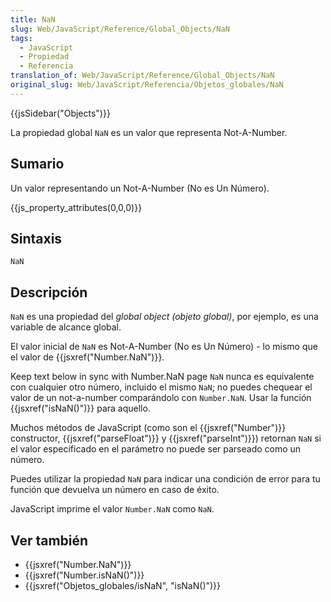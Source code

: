 ```yaml
---
title: NaN
slug: Web/JavaScript/Reference/Global_Objects/NaN
tags:
  - JavaScript
  - Propiedad
  - Referencia
translation_of: Web/JavaScript/Reference/Global_Objects/NaN
original_slug: Web/JavaScript/Referencia/Objetos_globales/NaN
---
```


{{jsSidebar("Objects")}}

La propiedad global `NaN` es un valor que representa Not-A-Number.

## Sumario

Un valor representando un Not-A-Number (No es Un Número).

{{js_property_attributes(0,0,0)}}

## Sintaxis

`NaN`

## Descripción

`NaN` es una propiedad del _global object (objeto global)_, por ejemplo, es una variable de alcance global.

El valor inicial de `NaN` es Not-A-Number (No es Un Número) - lo mismo que el valor de {{jsxref("Number.NaN")}}.

Keep text below in sync with Number.NaN page `NaN` nunca es equivalente con cualquier otro número, incluido el mismo `NaN`; no puedes chequear el valor de un not-a-number comparándolo con `Number.NaN`. Usar la función {{jsxref("isNaN()")}} para aquello.

Muchos métodos de JavaScript (como son el {{jsxref("Number")}} constructor, {{jsxref("parseFloat")}} y {{jsxref("parseInt")}}) retornan `NaN` si el valor especificado en el parámetro no puede ser parseado como un número.

Puedes utilizar la propiedad `NaN` para indicar una condición de error para tu función que devuelva un número en caso de éxito.

JavaScript imprime el valor `Number.NaN` como `NaN`.

## Ver también

- {{jsxref("Number.NaN")}}
- {{jsxref("Number.isNaN()")}}
- {{jsxref("Objetos_globales/isNaN", "isNaN()")}}
